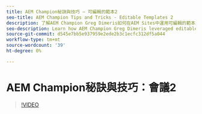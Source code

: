 ```yaml
---
title: AEM Champion秘訣與技巧 — 可編輯的範本2
seo-title: AEM Champion Tips and Tricks - Editable Templates 2
description: 了解AEM Champion Greg Dimeris如何在AEM Sites中運用可編輯的範本。 請檢閱這些快速秘訣，然後今天在您的執行個體中試用。
seo-description: Learn how AEM Champion Greg Dimeris leveraged editable templates in AEM Sites. Review these quick tips and then give them a try in your instance today.
source-git-commit: d545e7bb5e937959e2ede2b3c1ecfc312df5a044
workflow-type: tm+mt
source-wordcount: '39'
ht-degree: 0%

---
```



# AEM Champion秘訣與技巧：會議2

>[!VIDEO](https://video.tv.adobe.com/v/3409427)
